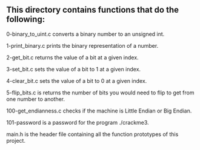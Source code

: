 ## This directory contains functions that do the following:

0-binary_to_uint.c converts a binary number to an unsigned int.

1-print_binary.c prints the binary representation of a number.

2-get_bit.c returns the value of a bit at a given index.

3-set_bit.c sets the value of a bit to 1 at a given index.

4-clear_bit.c sets the value of a bit to 0 at a given index.

5-flip_bits.c is returns the number of bits you would need to flip to get from one number to another.

100-get_endianness.c checks if the machine is Little Endian or Big Endian.

101-password is a password for the program ./crackme3.

main.h is the header file containing all the function prototypes of this project.